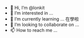- 👋 Hi, I’m @lonkit 
- 👀 I’m interested in ...
- 🌱 I’m currently learning ... 在學啦
- 💞️ I’m looking to collaborate on ...
- 📫 How to reach me ...

<!---
lonkit/lonkit is a ✨ special ✨ repository because its `README.md` (this file) appears on your GitHub profile.
You can click the Preview link to take a look at your changes.
--->

